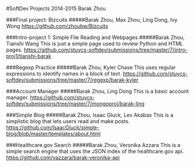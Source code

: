 #SoftDev Projects 2014-2015
Barak Zhou

###Final project: Bizcuits
#####Barak Zhou, Max Zhou, Ling Dong, Ivy Wong
https://github.com/zhoubw/Bizcuits

###Intro-project 1: Simple File Reading and Webpages
#####Barak Zhou, Tianshi Wang
This is just a simple page used to review Python and HTML pages.
https://github.com/stuycs-softdev/submissions/tree/master/7/intro-proj1/tianshi-barak

###Regexp Practice
#####Barak Zhou, Kyler Chase
This uses regular expressions to identify names in a block of text.
https://github.com/stuycs-softdev/submissions/tree/master/7/regexp/barak-kyler

###Account Manager
#####Barak Zhou, Ling Dong
This is a basic account manager.
https://github.com/stuycs-softdev/submissions/tree/master/7/mongoproj/barak-ling

###Simple Blog
#####Barak Zhou, Isaac Gluck, Lev Akabas
This is a simplistic blog that lets users read and make posts.
https://github.com/IsaacGluck/simple-blog/blob/master/templates/about.html

###Healthcare.gov Search
#####Barak Zhou, Veronika Azzara
This is a simple search engine that uses the JSON index of the healthcare.gov api.
https://github.com/vazzara/barak-veronika-api


